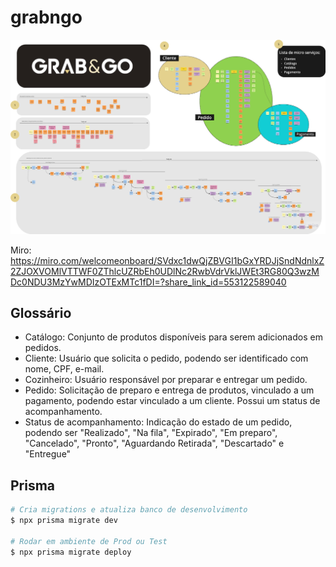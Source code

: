 # grabngo

![DDD](./docs/ddd.png "DDD")

Miro: https://miro.com/welcomeonboard/SVdxc1dwQjZBVGI1bGxYRDJjSndNdnlxZ2ZJOXVOMlVTTWF0ZThlcUZRbEh0UDlNc2RwbVdrVklJWEt3RG80Q3wzMDc0NDU3MzYwMDIzOTExMTc1fDI=?share_link_id=553122589040

## Glossário

- Catálogo: Conjunto de produtos disponíveis para serem adicionados em pedidos.
- Cliente: Usuário que solicita o pedido, podendo ser identificado com nome, CPF, e-mail.
- Cozinheiro: Usuário responsável por preparar e entregar um pedido.
- Pedido: Solicitação de preparo e entrega de produtos, vinculado a um pagamento, podendo estar vinculado a um cliente. Possui um status de acompanhamento.
- Status de acompanhamento: Indicação do estado de um pedido, podendo ser "Realizado", "Na fila", "Expirado", "Em preparo", "Cancelado", "Pronto", "Aguardando Retirada", "Descartado" e "Entregue"

## Prisma

```bash 
# Cria migrations e atualiza banco de desenvolvimento
$ npx prisma migrate dev 

# Rodar em ambiente de Prod ou Test
$ npx prisma migrate deploy
```
